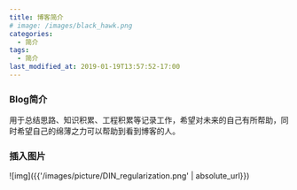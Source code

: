 ```yaml
---
title: 博客简介
# image: /images/black_hawk.png
categories:
  - 简介
tags:
  - 简介
last_modified_at: 2019-01-19T13:57:52-17:00
---
```


### Blog简介  

用于总结思路、知识积累、工程积累等记录工作，希望对未来的自己有所帮助，同时希望自己的绵薄之力可以帮助到看到博客的人。

### 插入图片  

![img]({{'/images/picture/DIN_regularization.png' | absolute_url}})